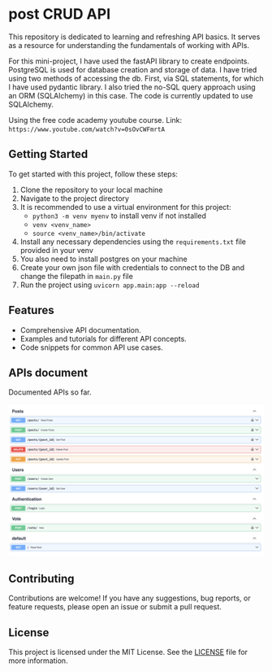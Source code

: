 # post CRUD API

This repository is dedicated to learning and refreshing API basics. It serves as a resource for understanding the fundamentals of working with APIs.

For this mini-project, I have used the fastAPI library to create endpoints. PostgreSQL is used for database creation and storage
of data. I have tried using two methods of accessing the db. First, via SQL statements, for which I have used pydantic library.
I also tried the no-SQL query approach using an ORM (SQLAlchemy) in this case. The code is currently updated to use SQLAlchemy.

Using the free code academy youtube course. Link: `https://www.youtube.com/watch?v=0sOvCWFmrtA`

## Getting Started

To get started with this project, follow these steps:

1. Clone the repository to your local machine
2. Navigate to the project directory
3. It is recommended to use a virtual environment for this project:
    * `python3 -m venv myenv` to install venv if not installed
    * `venv <venv_name>`
    * `source <venv_name>/bin/activate` 
4. Install any necessary dependencies using the `requirements.txt` file provided in your venv
5. You also need to install postgres on your machine
6. Create your own json file with credentials to connect to the DB and change the filepath in `main.py` file
7. Run the project using `uvicorn app.main:app --reload`

## Features

- Comprehensive API documentation.
- Examples and tutorials for different API concepts.
- Code snippets for common API use cases.

## APIs document

Documented APIs so far.

![alt text](images/doc_image.png)

## Contributing

Contributions are welcome! If you have any suggestions, bug reports, or feature requests, please open an issue or submit a pull request.

## License

This project is licensed under the MIT License. See the [LICENSE](LICENSE) file for more information.
